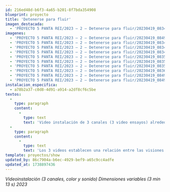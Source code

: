 ```yaml
---
id: 216ed48d-b6f3-4a65-b201-8f7bda354908
blueprint: proyecto
title: 'Detenerse para fluir'
imagen_destacada:
  - 'PROYECTO 5 PANTA REI/2023 — 2 — Detenerse para fluir/20230419_083440-01.webp'
imagenes:
  - 'PROYECTO 5 PANTA REI/2023 — 2 — Detenerse para fluir/20230419_084913.webp'
  - 'PROYECTO 5 PANTA REI/2023 — 2 — Detenerse para fluir/20230419_083440-01.webp'
  - 'PROYECTO 5 PANTA REI/2023 — 2 — Detenerse para fluir/20230419_083444.webp'
  - 'PROYECTO 5 PANTA REI/2023 — 2 — Detenerse para fluir/20230419_083450.webp'
  - 'PROYECTO 5 PANTA REI/2023 — 2 — Detenerse para fluir/20230419_083541.webp'
  - 'PROYECTO 5 PANTA REI/2023 — 2 — Detenerse para fluir/20230419_083547.webp'
  - 'PROYECTO 5 PANTA REI/2023 — 2 — Detenerse para fluir/20230419_083554.webp'
  - 'PROYECTO 5 PANTA REI/2023 — 2 — Detenerse para fluir/20230419_083602.webp'
  - 'PROYECTO 5 PANTA REI/2023 — 2 — Detenerse para fluir/20230419_084905-01.webp'
  - 'PROYECTO 5 PANTA REI/2023 — 2 — Detenerse para fluir/20230419_084905.webp'
instalacion_especifica:
  - a78b2a37-c0d8-4d91-a914-a2df8cf6c5be
textos:
  -
    type: paragraph
    content:
      -
        type: text
        text: 'Video instalación de 3 canales (3 video ensayos) alrededor de la lluvia, el río y el mar. Cada uno de ellos se encuentra acompañado de textos que se relacionan con la cosmovisión ancestral de diferentes culturas (Maya, Desana y Kogi) acerca de la lluvia, el río y el mar respectivamente.'
  -
    type: paragraph
    content:
      -
        type: text
        text: 'Los 3 videos establecen una relación entre las visiones ancestrales, el entorno natural y una cartografía ampliada derivada de viajes inmersivos y trabajos de campo realizados a diferentes territorios (el Darién, Golfo de Urabá, Guainía, etc) que me permiten realizar una lectura del paisaje interpretado y expresado a partir del video ensayo; tanto el lenguaje escrito como las imágenes de cuerpos de agua y los sonidos que estos emiten haciendo que se encuentren en permanente diálogo.'
template: proyectos/show
updated_by: 86c7904a-b6ec-4929-bef9-a65c9cc4adfe
updated_at: 1738897436
---
```

_Videoinstalación (3 canales, color y sonido) Dimensiones variables (3 min 13 s) 2023_